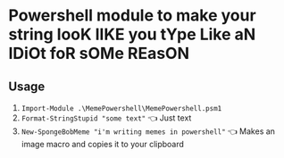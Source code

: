 # Powershell module to make your string looK lIKE you tYpe Like aN IDiOt foR sOMe REasON
## Usage
1. `Import-Module .\MemePowershell\MemePowershell.psm1`
2. `Format-StringStupid "some text"` 👈 Just text
1. `New-SpongeBobMeme "i'm writing memes in powershell"` 👈 Makes an image macro and copies it to your clipboard

